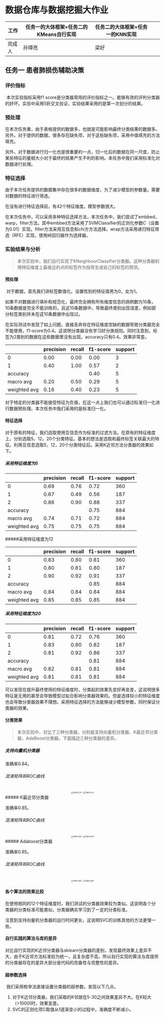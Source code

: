 # 数据仓库与数据挖掘大作业

| 工作   | 任务一的大体框架+任务二的KMeans自行实现 | 任务二的大体框架+任务一的KNN实现 |      |      |
| ------ | --------------------------------------- | -------------------------------- | ---- | ---- |
| 完成人 | 孙璋亮                                  | 梁好                             

## 任务一 患者肺损伤辅助决策

### 评价指标

​		本次实验指标采用f1 score是分类器常用的评价指标之一。能够有效的评判分类器的好坏。实验中采用5折交叉验证，实验结果采用的是第一次划分的结果。

### 预处理

​		在本次任务重，由于表格提供的数据多，也就是可能影响最终分类结果的数据多。另外，对于提供的数据，很多存在缺失项，对于这些缺失项，采用中值填充的方法填充。

​		另外，对于数据进行归一化也是很重要的一点，归一化后的数据在同一尺度，防止某些特征的量纲大小对于最终的结果产生不利的影响。本任务中我们采用标准化对数据进行处理。

### 特征选择

​		由于本次任务提供的数据集中存在很多的数据维度，为了减少模型的参数量。需要对数据的特征进行筛选。

在没有进行特征选择前，有42个特征维度。模型参数很大。

​		在本次任务中，可以采用多种特征选择方法，本次任务中，我们尝试了embbed，warp，filter方法。其中embbed方法采用了SVMClassifier的正则化参数C（设置为0.01）实现。filter方法采用互信息和chi方方法选择。wrap方法采用递归特征筛选（RFE）实现，使用岭回归器作为选择器。

### 实验结果与分析

>本次实验中，我们自行实现了KNeighbourClassifier分类器。这种分类器利用特征维度上最接近的点的标签作为指导生成自己的标签的预测。

#### 预处理

​		对于数据，首先我们讲标签数值化。设置性别的特征值男为0，女为1。

​		如果不对数据进行填补和规范化，最终完全拥有所有维度信息的病例数为10条，10条数据是完全不能训练的，且这10条数据中，导致最终类别出现误差，例如部分标签类别并未在这10条数据中出现过。

​		在实际测试中发现了如上问题，直接丢弃存在特征维度空缺的数据导致分类器完全不能使用，f1-score为0.4。这说明分类器没有学习好分类规则。同时注意到，标签为2类别的数据在这些数据里没有出现。accuracy只有0.4。效果非常差。

|              | precision | recall | f1-score | support |
| ------------ | --------- | ------ | -------- | ------- |
| 0            | 0.00      | 0.00   | 0.00     | 3       |
| 1            | 0.40      | 1.00   | 0.57     | 2       |
| accuracy     |           |        | 0.40     | 5       |
| macro avg    | 0.20      | 0.50   | 0.29     | 5       |
| weighted avg | 0.16      | 0.40   | 0.23     | 5       |

​			对于特定的分类器不能接受特征为负值，在这一点上我们也可以通过标准归一化进行数据预处理。本次任务中我们采用的是标准归一化。

#### 特征选择

​		对于原有的特征，我们选取使用互信息作为标准的过滤方法。在原有的特征维度上，分别选取5，12，20个分类特征。基本的想法是选取和最终标签关联最大的特征。利用互信息选取5，12，20个分类特征后。采用K近邻方法分类器的效果如下。

##### 	采用特征维度为5

|              | precision | recall | f1-score | support |
| ------------ | --------- | ------ | -------- | ------- |
| 0            | 0.69      | 0.76   | 0.72     | 360     |
| 1            | 0.67      | 0.49   | 0.56     | 187     |
| 2            | 0.86      | 0.90   | 0.88     | 337     |
| accuracy     |           |        | 0.75     | 884     |
| macro avg    | 0.74      | 0.71   | 0.72     | 884     |
| weighted avg | 0.75      | 0.75   | 0.75     | 884     |

#####采用特征维度为12

|              | precision | recall | f1-score | support |
| ------------ | --------- | ------ | -------- | ------- |
| 0            | 0.83      | 0.80   | 0.81     | 360     |
| 1            | 0.80      | 0.81   | 0.80     | 187     |
| 2            | 0.90      | 0.92   | 0.91     | 337     |
| accuracy     |           |        | 0.85     | 884     |
| macro avg    | 0.84      | 0.84   | 0.84     | 884     |
| weighted avg | 0.85      | 0.85   | 0.85     | 884     |

##### 采用特征维度为20
|              | precision | recall | f1-score | support |
| ------------ | --------- | ------ | -------- | ------- |
| 0            | 0.81      | 0.72   | 0.76     | 360     |
| 1            | 0.83      | 0.80   | 0.82     | 187     |
| 2            | 0.81      | 0.92   | 0.86     | 337     |
| accuracy     |           |        | 0.81     | 884     |
| macro avg    | 0.82      | 0.81   | 0.81     | 884     |
| weighted avg | 0.81      | 0.81   | 0.81     | 884     |

​			可以发现在提升最终使用的特征维度时，分类起的效果先变好再变差，这说明很多特征是无用的甚至会导致模型过拟合影响分类器效果的。但是选择较小的特征维度也会导致分类器效果不理想。采用特征选择的方法能够减少模型参数，同时保证分类器的效果。

#### 分类效果

>本次实验中，对比了三种分类器，分别是支持向量机分类器、K最近邻分类器，AdaBoost分类器。下面描述三种分类器的差异。

##### 支持向量机分类器

准确率0.84。

###### 混淆矩阵和ROC曲线

<center class="half">
<img src="README.assets/matrix_svc.png" alt="matrix_svc" style="zoom:40%;" />
<img src="README.assets/Figure_svc.png" alt="Figure_svc" style="zoom:40%;" />
</center>
##### K最近邻分类器

准确率0.85。

###### 混淆矩阵和ROC曲线

<center class="half">
<img src="README.assets/matrix_knn.png" alt="matrix_knn" style="zoom:40%;" />
<img src="README.assets/Figure_knn.png" alt="Figure_knn" style="zoom:40%;" />
</center>
##### Adaboost分类器

准确率0.85。

###### 混淆矩阵和ROC曲线

<center class="half">
<img src="README.assets/matrix_abc.png" alt="matrix_abc" style="zoom:40%;" />
<img src="README.assets/Figure_abc.png" alt="Figure_abc" style="zoom:40%;" />
</center>

#### 各个算法的效果比较

​		在使用相同的12个特征维度时，我们测试的分类器效果较为类似。这说明各个分类器的分类标准可能类似，分类器确实学习到了一定的分类标准。

​		注意到支持向量机分类器的运行时间更长，这说明SVC的训练其他的方法更慢一些。

#### 自行实践的算法与库的差异

​		对比自行实现的K近邻分类器与sklearn分类器的差别，发现最终效果上差异不大，由于K近邻方法标准较为统一，且复杂度不高，所以自行实现的算法与库提供的分类器存在的差异大部分是代码的完备性与完整性的差异。

#### 超参数选择

​		我们采用枚举法直接设置分类器的超参数。发现以下几点。

1. 对于K近邻分类器，我们采取的K邻居在5-30之间效果差异不大。在K较大（>1000)时，效果变差。
2. SVC的正则化项C取值从1逐渐变小的过程中，准确度不断减小。